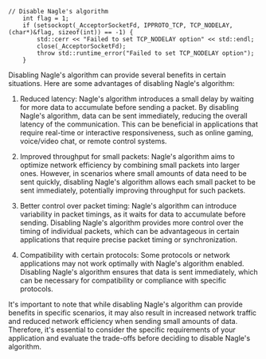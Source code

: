 
```
// Disable Nagle's algorithm
    int flag = 1;
    if (setsockopt(_AcceptorSocketFd, IPPROTO_TCP, TCP_NODELAY, (char*)&flag, sizeof(int)) == -1) {
        std::cerr << "Failed to set TCP_NODELAY option" << std::endl;
        close(_AcceptorSocketFd);
        throw std::runtime_error("Failed to set TCP_NODELAY option");
    }
```

Disabling Nagle's algorithm can provide several benefits in certain situations. Here are some advantages of disabling Nagle's algorithm:

1. Reduced latency: Nagle's algorithm introduces a small delay by waiting for more data to accumulate before sending a packet. By disabling Nagle's algorithm, data can be sent immediately, reducing the overall latency of the communication. This can be beneficial in applications that require real-time or interactive responsiveness, such as online gaming, voice/video chat, or remote control systems.

2. Improved throughput for small packets: Nagle's algorithm aims to optimize network efficiency by combining small packets into larger ones. However, in scenarios where small amounts of data need to be sent quickly, disabling Nagle's algorithm allows each small packet to be sent immediately, potentially improving throughput for such packets.

3. Better control over packet timing: Nagle's algorithm can introduce variability in packet timings, as it waits for data to accumulate before sending. Disabling Nagle's algorithm provides more control over the timing of individual packets, which can be advantageous in certain applications that require precise packet timing or synchronization.

4. Compatibility with certain protocols: Some protocols or network applications may not work optimally with Nagle's algorithm enabled. Disabling Nagle's algorithm ensures that data is sent immediately, which can be necessary for compatibility or compliance with specific protocols.

It's important to note that while disabling Nagle's algorithm can provide benefits in specific scenarios, it may also result in increased network traffic and reduced network efficiency when sending small amounts of data. Therefore, it's essential to consider the specific requirements of your application and evaluate the trade-offs before deciding to disable Nagle's algorithm.